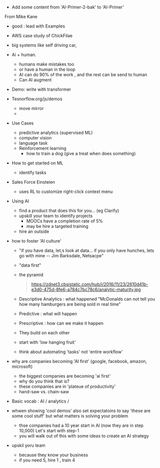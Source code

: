 - Add some content from 'AI-Primer-2-bak'  to 'AI-Primer'

From Mike Kane

- good : lead with Examples

- AWS case study of ChickFilae

- big systems like self driving car,

- Ai + human.
    - humans make mistakes too
    - or have a human in the loop
    - AI can do 90% of the work , and the rest can be send to human
    - Can AI augment

- Demo: write with transformer

- Tesnorflow.org/js/demos
    - move mirror
    -

- Use Cases
    - predictive analytics (supervised ML)
    - computer vision
    - language task
    - Reinforcement learning
        - how to train a dog (give a treat when does something)

- How to get started on ML
    - identify tasks

- Sales Force Einsteien
    - uses RL to customize right-click context menu



- Using AI
    - find a product that does this for you... (eg Clarify)
    - upskill your team to identify projects
        - MOOCs have a completion rate of 5%
        - may be hire a targeted training
    - hire an outside

- how to foster 'AI culture'
    - "if you have data, let;s look at data... if you only have hunches, lets go with mine -- Jim Barksdale, Netsacpe"
    - "data first"
    - the pyramid
        > https://zdnet3.cbsistatic.com/hub/i/2016/11/23/2610d41b-e3d0-475d-8fe6-a784c7bc78c6/analytic-maturity.jpg

    - Descriptive Analytics : what happened
        "McDonalds can not tell you how many hamburgers are being sold in real time"

    - Predictive : what will happen

    - Prescriptive  : how can we make it happen

    - They build on each other

    - start with 'low hanging fruit'

    - think about automating 'tasks' not 'entire workflow'

- why are companies becoming 'AI first'
(google, facebook, amazon, microsoft)
    - the biggest companies are becoming 'ai first'
    - why do you think that is?
    - these companies are in 'plateue of productivity'
    - hand-saw vs. chain-saw

- Basic vocab : AI / analytics /

- whwen showing 'cool demos' also set expectatoins to say 'these are some cool stuff'
but what matters is solving your problem
    - thse companies had a 10 year start in AI (now they are in step 10,000)
        Let's start with step-1
    - you will walk out of this with some ideas to create an AI strategy

- upskil  yoru team
    - because they know your business
    - if you need 5,  hire 1 , train 4
